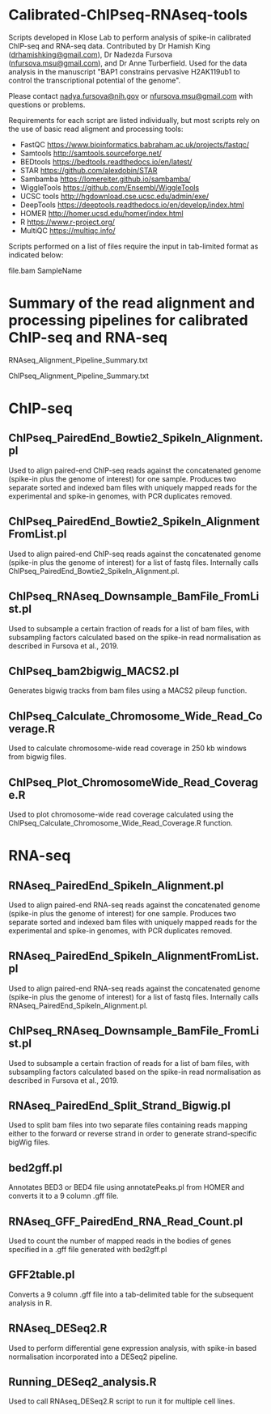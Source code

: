 # Calibrated-ChIPseq-RNAseq-tools

Scripts developed in Klose Lab to perform analysis of spike-in calibrated ChIP-seq and RNA-seq data. Contributed by Dr Hamish King (drhamishking@gmail.com), Dr Nadezda Fursova (nfursova.msu@gmail.com), and Dr Anne Turberfield. Used for the data analysis in the manuscript "BAP1 constrains pervasive H2AK119ub1 to control the transcriptional potential of the genome".

Please contact nadya.fursova@nih.gov or nfursova.msu@gmail.com with questions or problems.

Requirements for each script are listed individually, but most scripts rely on the use of basic read aligment and processing tools:

- FastQC	https://www.bioinformatics.babraham.ac.uk/projects/fastqc/
- Samtools	http://samtools.sourceforge.net/ 
- BEDtools	https://bedtools.readthedocs.io/en/latest/
- STAR	https://github.com/alexdobin/STAR
- Sambamba	https://lomereiter.github.io/sambamba/
- WiggleTools	https://github.com/Ensembl/WiggleTools
- UCSC tools http://hgdownload.cse.ucsc.edu/admin/exe/
- DeepTools	https://deeptools.readthedocs.io/en/develop/index.html
- HOMER	http://homer.ucsd.edu/homer/index.html
- R	https://www.r-project.org/
- MultiQC	https://multiqc.info/

Scripts performed on a list of files require the input in tab-limited format as indicated below:

file.bam	SampleName

# Summary of the read alignment and processing pipelines for calibrated ChIP-seq and RNA-seq

RNAseq_Alignment_Pipeline_Summary.txt

ChIPseq_Alignment_Pipeline_Summary.txt

# ChIP-seq

## ChIPseq_PairedEnd_Bowtie2_SpikeIn_Alignment.pl

Used to align paired-end ChIP-seq reads against the concatenated genome (spike-in plus the genome of interest) for one sample. Produces two separate sorted and indexed bam files with uniquely mapped reads for the experimental and spike-in genomes, with PCR duplicates removed.

## ChIPseq_PairedEnd_Bowtie2_SpikeIn_AlignmentFromList.pl

Used to align paired-end ChIP-seq reads against the concatenated genome (spike-in plus the genome of interest) for a list of fastq files. Internally calls  ChIPseq_PairedEnd_Bowtie2_SpikeIn_Alignment.pl. 

## ChIPseq_RNAseq_Downsample_BamFile_FromList.pl

Used to subsample a certain fraction of reads for a list of bam files, with subsampling factors calculated based on the spike-in read normalisation as described in Fursova et al., 2019. 

## ChIPseq_bam2bigwig_MACS2.pl

Generates bigwig tracks from bam files using a MACS2 pileup function.

## ChIPseq_Calculate_Chromosome_Wide_Read_Coverage.R

Used to calculate chromosome-wide read coverage in 250 kb windows from bigwig files.

## ChIPseq_Plot_ChromosomeWide_Read_Coverage.R

Used to plot chromosome-wide read coverage calculated using the ChIPseq_Calculate_Chromosome_Wide_Read_Coverage.R function.

# RNA-seq

## RNAseq_PairedEnd_SpikeIn_Alignment.pl

Used to align paired-end RNA-seq reads against the concatenated genome (spike-in plus the genome of interest) for one sample. Produces two separate sorted and indexed bam files with uniquely mapped reads for the experimental and spike-in genomes, with PCR duplicates removed.

## RNAseq_PairedEnd_SpikeIn_AlignmentFromList.pl

Used to align paired-end RNA-seq reads against the concatenated genome (spike-in plus the genome of interest) for a list of fastq files. Internally calls  RNAseq_PairedEnd_SpikeIn_Alignment.pl. 

## ChIPseq_RNAseq_Downsample_BamFile_FromList.pl

Used to subsample a certain fraction of reads for a list of bam files, with subsampling factors calculated based on the spike-in read normalisation as described in Fursova et al., 2019. 

## RNAseq_PairedEnd_Split_Strand_Bigwig.pl

Used to split bam files into two separate files containing reads mapping either to the forward or reverse strand in order to generate strand-specific bigWig files.

## bed2gff.pl

Annotates BED3 or BED4 file using annotatePeaks.pl from HOMER and converts it to a 9 column .gff file.

## RNAseq_GFF_PairedEnd_RNA_Read_Count.pl

Used to count the number of mapped reads in the bodies of genes specified in a .gff file generated with bed2gff.pl

## GFF2table.pl

Converts a 9 column .gff file into a tab-delimited table for the subsequent analysis in R.

## RNAseq_DESeq2.R

Used to perform differential gene expression analysis, with spike-in based normalisation incorporated into a DESeq2 pipeline.

## Running_DESeq2_analysis.R

Used to call RNAseq_DESeq2.R script to run it for multiple cell lines.


